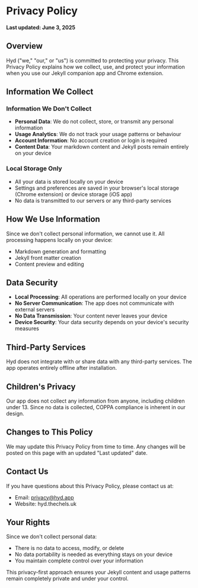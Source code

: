 # Privacy Policy

**Last updated: June 3, 2025**

## Overview

Hyd ("we," "our," or "us") is committed to protecting your privacy. This Privacy Policy explains how we collect, use, and protect your information when you use our Jekyll companion app and Chrome extension.

## Information We Collect

### Information We Don't Collect

- **Personal Data**: We do not collect, store, or transmit any personal information
- **Usage Analytics**: We do not track your usage patterns or behaviour
- **Account Information**: No account creation or login is required
- **Content Data**: Your markdown content and Jekyll posts remain entirely on your device

### Local Storage Only

- All your data is stored locally on your device
- Settings and preferences are saved in your browser's local storage (Chrome extension) or device storage (iOS app)
- No data is transmitted to our servers or any third-party services

## How We Use Information

Since we don't collect personal information, we cannot use it. All processing happens locally on your device:

- Markdown generation and formatting
- Jekyll front matter creation
- Content preview and editing

## Data Security

- **Local Processing**: All operations are performed locally on your device
- **No Server Communication**: The app does not communicate with external servers
- **No Data Transmission**: Your content never leaves your device
- **Device Security**: Your data security depends on your device's security measures

## Third-Party Services

Hyd does not integrate with or share data with any third-party services. The app operates entirely offline after installation.

## Children's Privacy

Our app does not collect any information from anyone, including children under 13. Since no data is collected, COPPA compliance is inherent in our design.

## Changes to This Policy

We may update this Privacy Policy from time to time. Any changes will be posted on this page with an updated "Last updated" date.

## Contact Us

If you have questions about this Privacy Policy, please contact us at:

- Email: <privacy@hyd.app>
- Website: hyd.thechels.uk

## Your Rights

Since we don't collect personal data:

- There is no data to access, modify, or delete
- No data portability is needed as everything stays on your device
- You maintain complete control over your information

This privacy-first approach ensures your Jekyll content and usage patterns remain completely private and under your control.
